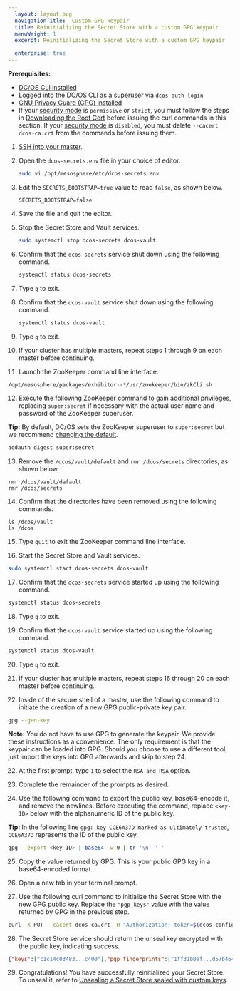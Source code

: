 ```yaml
---
  layout: layout.pug
  navigationTitle:  Custom GPG keypair
  title: Reinitializing the Secret Store with a custom GPG keypair
  menuWeight: 1
  excerpt: Reinitializing the Secret Store with a custom GPG keypair

  enterprise: true
---
```


**Prerequisites:**

- [DC/OS CLI installed](/1.10/cli/install/)
- Logged into the DC/OS CLI as a superuser via `dcos auth login`
- [GNU Privacy Guard (GPG) installed](http://brewformulas.org/Gnupg)
- If your [security mode](/1.10/installing/ent/custom/configuration/configuration-parameters/#security-enterprise) is `permissive` or `strict`, you must follow the steps in [Downloading the Root Cert](/1.10/security/ent/tls-ssl/get-cert/) before issuing the curl commands in this section. If your [security mode](/1.10/installing/ent/custom/configuration/configuration-parameters/#security-enterprise) is `disabled`, you must delete `--cacert dcos-ca.crt` from the commands before issuing them.

1. [SSH into your master](/1.10/administering-clusters/sshcluster/).

2. Open the `dcos-secrets.env` file in your choice of editor.

   ```bash
   sudo vi /opt/mesosphere/etc/dcos-secrets.env
   ```

3. Edit the `SECRETS_BOOTSTRAP=true` value to read `false`, as shown below.

   ```
   SECRETS_BOOTSTRAP=false
   ```

4. Save the file and quit the editor.

5. Stop the Secret Store and Vault services.

   ```bash
   sudo systemctl stop dcos-secrets dcos-vault
   ```

6. Confirm that the `dcos-secrets` service shut down using the following command.

   ```bash
   systemctl status dcos-secrets
   ```

7. Type `q` to exit.

8. Confirm that the `dcos-vault` service shut down using the following command.

   ```bash
   systemctl status dcos-vault
   ```
9. Type `q` to exit.

10. If your cluster has multiple masters, repeat steps 1 through 9 on each master before continuing.

11. Launch the ZooKeeper command line interface.

   ```bash
   /opt/mesosphere/packages/exhibitor--*/usr/zookeeper/bin/zkCli.sh
   ```

12. Execute the following ZooKeeper command to gain additional privileges, replacing `super:secret` if necessary with the actual user name and password of the ZooKeeper superuser.

   **Tip:** By default, DC/OS sets the ZooKeeper superuser to `super:secret` but we recommend [changing the default](/1.10/installing/ent/custom/configuration/configuration-parameters/#zk-superuser).

   ```bash
   addauth digest super:secret
   ```

13. Remove the `/dcos/vault/default` and `rmr /dcos/secrets` directories, as shown below.

   ```
   rmr /dcos/vault/default
   rmr /dcos/secrets
   ```

14. Confirm that the directories have been removed using the following commands.

   ```
   ls /dcos/vault
   ls /dcos
   ```

15. Type `quit` to exit the ZooKeeper command line interface.

16. Start the Secret Store and Vault services.

   ```bash
   sudo systemctl start dcos-secrets dcos-vault
   ```

17. Confirm that the `dcos-secrets` service started up using the following command.

   ```bash
   systemctl status dcos-secrets
   ```

18. Type `q` to exit.

19. Confirm that the `dcos-vault` service started up using the following command.

   ```bash
   systemctl status dcos-vault
   ```

20. Type `q` to exit.

21. If your cluster has multiple masters, repeat steps 16 through 20 on each master before continuing.

21. Inside of the secure shell of a master, use the following command to initiate the creation of a new GPG public-private key pair.

   ```bash
   gpg --gen-key
   ```

   **Note:** You do not have to use GPG to generate the keypair. We provide these instructions as a convenience. The only requirement is that the keypair can be loaded into GPG. Should you choose to use a different tool, just import the keys into GPG afterwards and skip to step 24.

22. At the first prompt, type `1` to select the `RSA and RSA` option.

23. Complete the remainder of the prompts as desired.

24. Use the following command to export the public key, base64-encode it, and remove the newlines. Before executing the command, replace `<key-ID>` below with the alphanumeric ID of the public key.

   **Tip:** In the following line `gpg: key CCE6A37D marked as ultimately trusted`, `CCE6A37D` represents the ID of the public key.

   ```bash
   gpg --export <key-ID> | base64 -w 0 | tr '\n' ' '
   ```

25. Copy the value returned by GPG. This is your public GPG key in a base64-encoded format.

26. Open a new tab in your terminal prompt.

27. Use the following curl command to initialize the Secret Store with the new GPG public key. Replace the `"pgp_keys"` value with the value returned by GPG in the previous step.

   ```bash
   curl -X PUT --cacert dcos-ca.crt -H "Authorization: token=$(dcos config show core.dcos_acs_token)" -d '{"shares":1,"threshold":1,"pgp_keys":["mQIN...xQPE="]}' $(dcos config show core.dcos_url)/secrets/v1/init/default -H 'Content-Type: application/json'
   ```

28. The Secret Store service should return the unseal key encrypted with the public key, indicating success.

   ```json
   {"keys":["c1c14c03483...c400"],"pgp_fingerprints":["1ff31b0af...d57b464df4"],"root_token":"da8e3b55-8719-4594-5378-4a9f3498387f"}
   ```

29. Congratulations! You have successfully reinitialized your Secret Store. To unseal it, refer to [Unsealing a Secret Store sealed with custom keys](/1.10/security/ent/secrets/unseal-store/#unseal-cust-keys).
